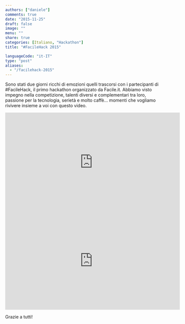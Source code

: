```yaml
---
authors: ["daniele"]
comments: true
date: "2015-11-25"
draft: false
image: ""
menu: ""
share: true
categories: [Italiano, "Hackathon"]
title: "#FacileHack 2015"

languageCode: "it-IT"
type: "post"
aliases:
  - "/facilehack-2015"
---
```

Sono stati due giorni ricchi di emozioni quelli trascorsi con i partecipanti di #FacileHack, il primo hackathon organizzato da Facile.it.
Abbiamo visto impegno nella competizione, talenti diversi e complementari tra loro, passione per la tecnologia, serietà e molto caffè... momenti che vogliamo rivivere insieme a voi con questo video.

<iframe width="560" height="315" src="https://www.youtube.com/embed/7B8NtkvNXlQ" frameborder="0" allowfullscreen></iframe>

<iframe width="560" height="315" src="https://www.youtube.com/embed/oWWJX5WUZ8A" frameborder="0" allowfullscreen></iframe>

Grazie a tutti!
